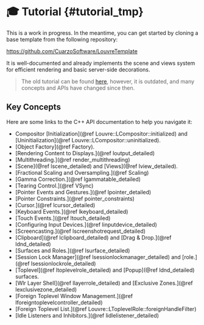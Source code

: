 # 🎓 Tutorial {#tutorial_tmp}

This is a work in progress. In the meantime, you can get started by cloning a base template from the following repository:

https://github.com/CuarzoSoftware/LouvreTemplate

It is well-documented and already implements the scene and views system for efficient rendering and basic server-side decorations.

> The old tutorial can be found [here](https://github.com/CuarzoSoftware/Louvre/tree/main/doxygen/md/tutorial), however, it is outdated, and many concepts and APIs have changed since then.

## Key Concepts

Here are some links to the C++ API documentation to help you navigate it:

- Compositor [Initialization](@ref Louvre::LCompositor::initialized) and [Uninitialization](@ref Louvre::LCompositor::uninitialized).
- [Object Factory](@ref Factory).
- [Rendering Content to Displays.](@ref loutput_detailed)
- [Multithreading.](@ref render_multithreading)
- [Scene](@ref lscene_detailed) and [Views](@ref lview_detailed).
- [Fractional Scaling and Oversampling.](@ref Scaling)
- [Gamma Correction.](@ref lgammatable_detailed)
- [Tearing Control.](@ref VSync)
- [Pointer Events and Gestures.](@ref lpointer_detailed)
- [Pointer Constraints.](@ref pointer_constraints)
- [Cursor.](@ref lcursor_detailed)
- [Keyboard Events.](@ref lkeyboard_detailed)
- [Touch Events.](@ref ltouch_detailed)
- [Configuring Input Devices.](@ref linputdevice_detailed)
- [Screencasting.](@ref lscreenshotrequest_detailed)
- [Clipboard](@ref lclipboard_detailed) and [Drag & Drop.](@ref ldnd_detailed)
- [Surfaces and Roles.](@ref lsurface_detailed)
- [Session Lock Manager](@ref lsessionlockmanager_detailed) and [role.](@ref lsessionlockrole_detailed)
- [Toplevel](@ref ltoplevelrole_detailed) and [Popup](@ref ldnd_detailed) surfaces.
- [Wlr Layer Shell](@ref llayerrole_detailed) and [Exclusive Zones.](@ref lexclusivezone_detailed)
- [Foreign Toplevel Window Management.](@ref lforeigntoplevelcontroller_detailed)
- [Foreign Toplevel List.](@ref Louvre::LToplevelRole::foreignHandleFilter)
- [Idle Listeners and Inhibitors.](@ref lidlelistener_detailed)